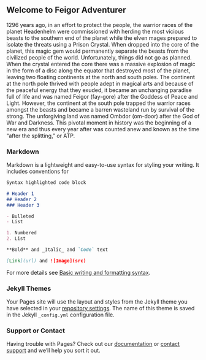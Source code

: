 ## Welcome to Feigor Adventurer

1296 years ago, in an effort to protect the people, the warrior races of the planet Headenhelm 
were commissioned with herding the most vicious beasts to the southern end of the planet while the
elven mages prepared to isolate the threats using a Prison Crystal.  When dropped into the core of the 
planet, this magic gem would permanently separate the beasts from the civilized people of the world. 
Unfortunately, things did not go as planned.  When the crystal entered the core there was a massive 
explosion of magic in the form of a disc along the equator that destroyed most of the planet, leaving two 
floating continents at the north and south poles.  The continent at the north pole thrived with people 
adept in magical arts and because of the peaceful energy that they exuded, it became an unchanging 
paradise full of life and was named Feigor (fay-gore) after the Goddess of Peace and Light.  However, the 
continent at the south pole trapped the warrior races amongst the beasts and became a barren
wasteland run by survival of the strong.  The unforgiving land was named Ombdor (om-door) after the
God of War and Darkness.  This pivotal moment in history was the beginning of a new era and thus every 
year after was counted anew and known as the time “after the splitting,” or ATP.



### Markdown

Markdown is a lightweight and easy-to-use syntax for styling your writing. It includes conventions for

```markdown
Syntax highlighted code block

# Header 1
## Header 2
### Header 3

- Bulleted
- List

1. Numbered
2. List

**Bold** and _Italic_ and `Code` text

[Link](url) and ![Image](src)
```

For more details see [Basic writing and formatting syntax](https://docs.github.com/en/github/writing-on-github/getting-started-with-writing-and-formatting-on-github/basic-writing-and-formatting-syntax).

### Jekyll Themes

Your Pages site will use the layout and styles from the Jekyll theme you have selected in your [repository settings](https://github.com/JimRich25/Feigor/settings/pages). The name of this theme is saved in the Jekyll `_config.yml` configuration file.

### Support or Contact

Having trouble with Pages? Check out our [documentation](https://docs.github.com/categories/github-pages-basics/) or [contact support](https://support.github.com/contact) and we’ll help you sort it out.
